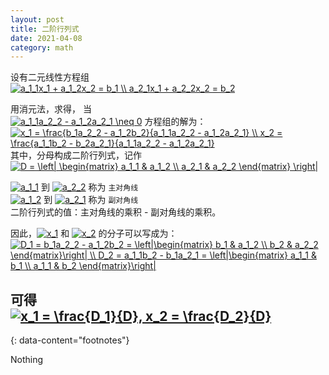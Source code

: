 ```yaml
---
layout: post
title: 二阶行列式
date: 2021-04-08
category: math
---
```


设有二元线性方程组  
<a href="https://www.codecogs.com/eqnedit.php?latex=\inline&space;a_1_1x_1&space;&plus;&space;a_1_2x_2&space;=&space;b_1&space;\\&space;a_2_1x_1&space;&plus;&space;a_2_2x_2&space;=&space;b_2" target="_blank"><img src="https://latex.codecogs.com/png.latex?\inline&space;a_1_1x_1&space;&plus;&space;a_1_2x_2&space;=&space;b_1&space;\\&space;a_2_1x_1&space;&plus;&space;a_2_2x_2&space;=&space;b_2" title="a_1_1x_1 + a_1_2x_2 = b_1 \\ a_2_1x_1 + a_2_2x_2 = b_2" /></a>
  
用消元法，求得， 当  
<a href="https://www.codecogs.com/eqnedit.php?latex=\inline&space;a_1_1a_2_2&space;-&space;a_1_2a_2_1&space;\neq&space;0" target="_blank"><img src="https://latex.codecogs.com/png.latex?\inline&space;a_1_1a_2_2&space;-&space;a_1_2a_2_1&space;\neq&space;0" title="a_1_1a_2_2 - a_1_2a_2_1 \neq 0" /></a>
方程组的解为：  
<a href="https://www.codecogs.com/eqnedit.php?latex=\inline&space;x_1&space;=&space;\frac{b_1a_2_2&space;-&space;a_1_2b_2}{a_1_1a_2_2&space;-&space;a_1_2a_2_1}&space;\\&space;x_2&space;=&space;\frac{a_1_1b_2&space;-&space;b_2a_2_1}{a_1_1a_2_2&space;-&space;a_1_2a_2_1}" target="_blank"><img src="https://latex.codecogs.com/png.latex?\inline&space;x_1&space;=&space;\frac{b_1a_2_2&space;-&space;a_1_2b_2}{a_1_1a_2_2&space;-&space;a_1_2a_2_1}&space;\\&space;x_2&space;=&space;\frac{a_1_1b_2&space;-&space;b_2a_2_1}{a_1_1a_2_2&space;-&space;a_1_2a_2_1}" title="x_1 = \frac{b_1a_2_2 - a_1_2b_2}{a_1_1a_2_2 - a_1_2a_2_1} \\ x_2 = \frac{a_1_1b_2 - b_2a_2_1}{a_1_1a_2_2 - a_1_2a_2_1}" /></a>
其中，分母构成二阶行列式，记作  
<a href="https://www.codecogs.com/eqnedit.php?latex=\inline&space;D&space;=&space;\left|&space;\begin{matrix}&space;a_1_1&space;&&space;a_1_2&space;\\&space;a_2_1&space;&&space;a_2_2&space;\end{matrix}&space;\right|" target="_blank"><img src="https://latex.codecogs.com/png.latex?\inline&space;D&space;=&space;\left|&space;\begin{matrix}&space;a_1_1&space;&&space;a_1_2&space;\\&space;a_2_1&space;&&space;a_2_2&space;\end{matrix}&space;\right|" title="D = \left| \begin{matrix} a_1_1 & a_1_2 \\ a_2_1 & a_2_2 \end{matrix} \right|" /></a>

<a href="https://www.codecogs.com/eqnedit.php?latex=\inline&space;a_1_1" target="_blank"><img src="https://latex.codecogs.com/png.latex?\inline&space;a_1_1" title="a_1_1" /></a> 到 <a href="https://www.codecogs.com/eqnedit.php?latex=\inline&space;a_2_2" target="_blank"><img src="https://latex.codecogs.com/png.latex?\inline&space;a_2_2" title="a_2_2" /></a> 称为 `主对角线`  
<a href="https://www.codecogs.com/eqnedit.php?latex=\inline&space;a_1_2" target="_blank"><img src="https://latex.codecogs.com/png.latex?\inline&space;a_1_2" title="a_1_2" /></a> 到 <a href="https://www.codecogs.com/eqnedit.php?latex=\inline&space;a_2_1" target="_blank"><img src="https://latex.codecogs.com/png.latex?\inline&space;a_2_1" title="a_2_1" /></a> 称为 `副对角线`  
二阶行列式的值：主对角线的乘积 - 副对角线的乘积。  

因此，<a href="https://www.codecogs.com/eqnedit.php?latex=\inline&space;x_1" target="_blank"><img src="https://latex.codecogs.com/png.latex?\inline&space;x_1" title="x_1" /></a> 和 <a href="https://www.codecogs.com/eqnedit.php?latex=\inline&space;x_2" target="_blank"><img src="https://latex.codecogs.com/png.latex?\inline&space;x_2" title="x_2" /></a> 的分子可以写成为：  
<a href="https://www.codecogs.com/eqnedit.php?latex=\inline&space;D_1&space;=&space;b_1a_2_2&space;-&space;a_1_2b_2&space;=&space;\left|\begin{matrix}&space;b_1&space;&&space;a_1_2&space;\\&space;b_2&space;&&space;a_2_2&space;\end{matrix}\right|&space;\\&space;D_2&space;=&space;a_1_1b_2&space;-&space;b_1a_2_1&space;=&space;\left|\begin{matrix}&space;a_1_1&space;&&space;b_1&space;\\&space;a_1_1&space;&&space;b_2&space;\end{matrix}\right|" target="_blank"><img src="https://latex.codecogs.com/png.latex?\inline&space;D_1&space;=&space;b_1a_2_2&space;-&space;a_1_2b_2&space;=&space;\left|\begin{matrix}&space;b_1&space;&&space;a_1_2&space;\\&space;b_2&space;&&space;a_2_2&space;\end{matrix}\right|&space;\\&space;D_2&space;=&space;a_1_1b_2&space;-&space;b_1a_2_1&space;=&space;\left|\begin{matrix}&space;a_1_1&space;&&space;b_1&space;\\&space;a_1_1&space;&&space;b_2&space;\end{matrix}\right|" title="D_1 = b_1a_2_2 - a_1_2b_2 = \left|\begin{matrix} b_1 & a_1_2 \\ b_2 & a_2_2 \end{matrix}\right| \\ D_2 = a_1_1b_2 - b_1a_2_1 = \left|\begin{matrix} a_1_1 & b_1 \\ a_1_1 & b_2 \end{matrix}\right|" /></a>  

可得  
<a href="https://www.codecogs.com/eqnedit.php?latex=\inline&space;x_1&space;=&space;\frac{D_1}{D},&space;x_2&space;=&space;\frac{D_2}{D}" target="_blank"><img src="https://latex.codecogs.com/png.latex?\inline&space;x_1&space;=&space;\frac{D_1}{D},&space;x_2&space;=&space;\frac{D_2}{D}" title="x_1 = \frac{D_1}{D}, x_2 = \frac{D_2}{D}" /></a>
---
{: data-content="footnotes"}

Nothing

